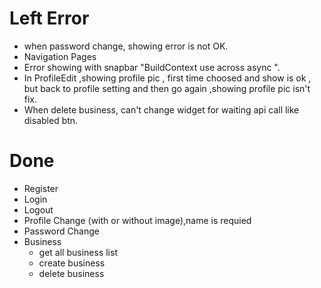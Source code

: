 # Left Error

- when password change, showing error is not OK.
- Navigation Pages
- Error showing with snapbar "BuildContext use across async ".
- In ProfileEdit ,showing profile pic , first time choosed and show is ok , but back to profile setting and then go again ,showing profile pic isn't fix.
- When delete business, can't change widget for waiting api call like disabled btn.


# Done

- Register
- Login
- Logout
- Profile Change (with or without image),name is requied
- Password Change
- Business
    - get all business list
    - create business
    - delete business


